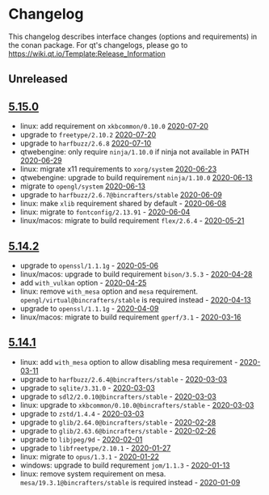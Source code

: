 # Changelog

This changelog describes interface changes (options and requirements) in the conan package. For qt's changelogs, please go to https://wiki.qt.io/Template:Release_Information

## Unreleased
## [5.15.0](https://bintray.com/bincrafters/public-conan/qt%3Abincrafters/5.15.0%3Astable)
- linux: add requirement on `xkbcommon/0.10.0` [2020-07-20](https://github.com/bincrafters/conan-qt/commit/6dadca2c03feaf0a18d8e2b5efc44db8cdf99f3f)
- upgrade to `freetype/2.10.2` [2020-07-20](https://github.com/bincrafters/conan-qt/commit/50e706f02a6654037074ce2a5a3b25e63d482c05)
- upgrade to `harfbuzz/2.6.8` [2020-07-10](https://github.com/bincrafters/conan-qt/commit/16628e59004350230eec8bb62a17b4ae59dc7d11)
- qtwebengine: only require `ninja/1.10.0` if ninja not available in PATH [2020-06-29](https://github.com/bincrafters/conan-qt/commit/d5610e837036337be1487118cdfa887dfaf2b495)
- linux: migrate x11 requirements to `xorg/system` [2020-06-23](https://github.com/bincrafters/conan-qt/commit/d504c309fe8a551b72a580157d5fe47915f8aa74)
- qtwebengine: upgrade to build requirement `ninja/1.10.0` [2020-06-13](https://github.com/bincrafters/conan-qt/commit/52490d71b8a2d6df62d01cecd7d3358536961ca7)
- migrate to `opengl/system` [2020-06-13](https://github.com/bincrafters/conan-qt/commit/52490d71b8a2d6df62d01cecd7d3358536961ca7)
- upgrade to `harfbuzz/2.6.7@bincrafters/stable` [2020-06-09](https://github.com/bincrafters/conan-qt/commit/1a3d13e2e92c81c774a194dc6457e62b4f31bb79)
- linux: make `xlib` requirement shared by default - [2020-06-08](https://github.com/bincrafters/conan-qt/commit/cb1d1e914c0191803e21da9c81ef71de0d7e52c7)
- linux: migrate to `fontconfig/2.13.91` - [2020-06-04](https://github.com/bincrafters/conan-qt/commit/2fe7f984af734fb175a9ecffa14e81ae49a22dbd)
- linux/macos: migrate to build requirement `flex/2.6.4` - [2020-05-21](https://github.com/bincrafters/conan-qt/commit/750851425c3f4217365f5a9aaa9d856e6533fdfd#diff-2b1d42f71f22b7ea0412d7602dec166f)
## [5.14.2](https://bintray.com/bincrafters/public-conan/qt%3Abincrafters/5.14.2%3Astable)
- upgrade to `openssl/1.1.1g` - [2020-05-06](https://github.com/bincrafters/conan-qt/commit/44c706a3a061f8dabe52eead5ee4d54417b4e863)
- linux/macos: upgrade to build requirement `bison/3.5.3` - [2020-04-28](https://github.com/bincrafters/conan-qt/commit/924d23fa77f54c9751c2345f2f01e939dd3dc856)
- add `with_vulkan` option - [2020-04-25](https://github.com/bincrafters/conan-qt/commit/448470871b2d9523a47937eae66621f01f161a1e)
- linux: remove `with_mesa` option and `mesa` requirement. `opengl/virtual@bincrafters/stable` is required instead - [2020-04-13](https://github.com/bincrafters/conan-qt/commit/36f7702b142244cd503e12891d8bc7ac5d37504e)
- upgrade to `openssl/1.1.1g` - [2020-04-09](https://github.com/bincrafters/conan-qt/commit/5c04b3aac2bed31c5422da93db06a07a92cb2844)
- linux/macos: migrate to build requirement `gperf/3.1` - [2020-03-16](https://github.com/bincrafters/conan-qt/commit/229f375d3c5676ab1616ea6ec5ddd75ae8679a6f)
## [5.14.1](https://bintray.com/bincrafters/public-conan/qt%3Abincrafters/5.14.1%3Astable)
- linux: add `with_mesa` option to allow disabling mesa requirement - [2020-03-11](https://github.com/bincrafters/conan-qt/commit/7c2f5bf147a609fb3ecd40549b3de30c21e63d41)
- upgrade to `harfbuzz/2.6.4@bincrafters/stable` - [2020-03-03](https://github.com/bincrafters/conan-qt/commit/39492329fb95ac2e2e1b9a9b37cfc5f74ef4f81c)
- upgrade to `sqlite/3.31.0` - [2020-03-03](https://github.com/bincrafters/conan-qt/commit/39492329fb95ac2e2e1b9a9b37cfc5f74ef4f81c)
- upgrade to `sdl2/2.0.10@bincrafters/stable` - [2020-03-03](https://github.com/bincrafters/conan-qt/commit/39492329fb95ac2e2e1b9a9b37cfc5f74ef4f81c)
- linux: upgrade to `xkbcommon/0.10.0@bincrafters/stable` - [2020-03-03](https://github.com/bincrafters/conan-qt/commit/39492329fb95ac2e2e1b9a9b37cfc5f74ef4f81c)
- upgrade to `zstd/1.4.4` - [2020-03-03](https://github.com/bincrafters/conan-qt/commit/39492329fb95ac2e2e1b9a9b37cfc5f74ef4f81c)
- upgrade to `glib/2.64.0@bincrafters/stable` - [2020-02-28](https://github.com/bincrafters/conan-qt/commit/2a4167dc1a0a008f3570c7b3ff7c48ca5c6bf30f)
- upgrade to `glib/2.63.6@bincrafters/stable` - [2020-02-26](https://github.com/bincrafters/conan-qt/commit/10c0e0622dac3b5312670c236e6bc54ac682579e)
- upgrade to `libjpeg/9d` - [2020-02-01](https://github.com/bincrafters/conan-qt/commit/a5585a998f863d57a5601b2ab620ba9f8ef06641)
- upgrade to `libfreetype/2.10.1` - [2020-01-27](https://github.com/bincrafters/conan-qt/commit/25b2d262bfbe26a6df45d6edf60e29ab180f59d8)
- linux: migrate to `opus/1.3.1` - [2020-01-22](https://github.com/bincrafters/conan-qt/commit/adff8c0c6e595102561c472f62b4d14f3a99bffc)
- windows: upgrade to build requrement `jom/1.1.3` - [2020-01-13](https://github.com/bincrafters/conan-qt/commit/84168c7db987bdd9b3deeb497f2605bf146d4b65)
- linux: remove system requirement on mesa. `mesa/19.3.1@bincrafters/stable` is required instead - [2020-01-09](https://github.com/bincrafters/conan-qt/commit/c6d8131be32e2b5fd10b509ea6ff574ed89f4b93)